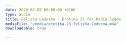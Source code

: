 ```yaml
---
date: 2020-02-02 00:00:00 +0100
type: audio
title: Felisha Ledesma - Erotika 25 for Radio Sygma
mediaFile: "/media/erotika-25-felisha-ledesma.m4a"
downloadable: true

---
```

